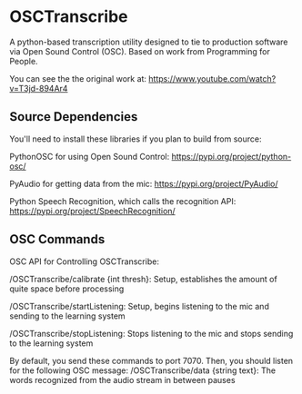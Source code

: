 # OSCTranscribe
A python-based transcription utility designed to tie to production software via Open Sound Control (OSC). Based on work from Programming for People.

You can see the the original work at: https://www.youtube.com/watch?v=T3jd-894Ar4

## Source Dependencies
You'll need to install these libraries if you plan to build from source:

PythonOSC for using Open Sound Control: https://pypi.org/project/python-osc/

PyAudio for getting data from the mic: https://pypi.org/project/PyAudio/

Python Speech Recognition, which calls the recognition API: https://pypi.org/project/SpeechRecognition/

## OSC Commands

OSC API for Controlling OSCTranscribe:

/OSCTranscribe/calibrate {int thresh}: Setup, establishes the amount of quite space before processing

/OSCTranscribe/startListening: Setup, begins listening to the mic and sending to the learning system

/OSCTranscribe/stopListening: Stops listening to the mic and stops sending to the learning system


By default, you send these commands to port 7070. Then, you should listen for the following OSC message:
/OSCTranscribe/data {string text}: The words recognized from the audio stream in between pauses
